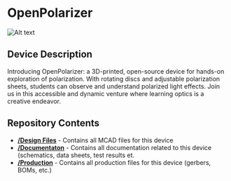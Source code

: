 # OpenPolarizer
![Alt text](https://github.com/kornpop73/OpenPolarizer/blob/01/Documentation/Images/Locking%20Disc%20Image.jpg "Locking Disc Image")

## Device Description
Introducing OpenPolarizer: a 3D-printed, open-source device for hands-on exploration of polarization. 
With rotating discs and adjustable polarization sheets, students can observe and understand polarized light effects. 
Join us in this accessible and dynamic venture where learning optics is a creative endeavor.

## Repository Contents

* [**/Design Files**](https://github.com/kornpop73/Repository-Template/tree/master/Design%20Files) - Contains all MCAD files for this device
* [**/Documentaton**](https://github.com/kornpop73/Repository-Template/tree/master/Documentation) - Contains all documentation related to this device (schematics, data sheets, test results et.
* [**/Production**](https://github.com/kornpop73/Repository-Template/tree/master/Production) - Contains all production files for this device (gerbers, BOMs, etc.)
